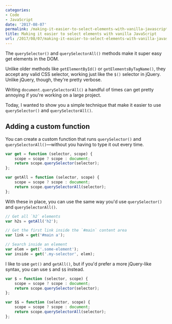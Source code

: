 ```yaml
---
categories:
- Code
- JavaScript
date: '2017-08-07'
permalink: /making-it-easier-to-select-elements-with-vanilla-javascript/
title: Making it easier to select elements with vanilla JavaScript
url: /2017/08/07/making-it-easier-to-select-elements-with-vanilla-javascript
---
```


The `querySelector()` and `querySelectorAll()` methods make it super easy get elements in the DOM.

Unlike older methods like `getElementById()` or `getElementsByTagName()`, they accept any valid CSS selector, working just like the `$()` selector in jQuery. Unlike jQuery, though, they're pretty verbose.

Writing `document.querySelectorAll()` a handful of times can get pretty annoying if you're working on a large project.

Today, I wanted to show you a simple technique that make it easier to use `querySelector()` and `querySelectorAll()`.

## Adding a custom function

You can create a custom function that runs `querySelector()` and `querySelectorAll()`&mdash;without you having to type it out every time.

```javascript
var get = function (selector, scope) {
    scope = scope ? scope : document;
    return scope.querySelector(selector);
};

var getAll = function (selector, scope) {
    scope = scope ? scope : document;
    return scope.querySelectorAll(selector);
};
```

With these in place, you can use the same way you'd use `querySelector()` and `querySelectorAll()`.

```javascript
// Get all `h2` elements
var h2s = getAll('h2');

// Get the first link inside the `#main` content area
var link = get('#main a');

// Search inside an element
var elem = get('.some-element');
var inside = get('.my-selector', elem);
```

I like to use `get()` and `getAll()`, but if you'd prefer a more jQuery-like syntax, you can use `$` and `$$` instead.

```javascript
var $ = function (selector, scope) {
    scope = scope ? scope : document;
    return scope.querySelector(selector);
};

var $$ = function (selector, scope) {
    scope = scope ? scope : document;
    return scope.querySelectorAll(selector);
};
```